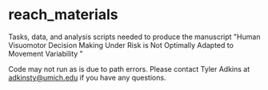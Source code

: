 # reach_materials
Tasks, data, and analysis scripts needed to produce the manuscript "Human Visuomotor Decision Making Under Risk  is Not Optimally Adapted to Movement Variability "

Code may not run as is due to path errors. Please contact Tyler Adkins at adkinsty@umich.edu if you have any questions. 
